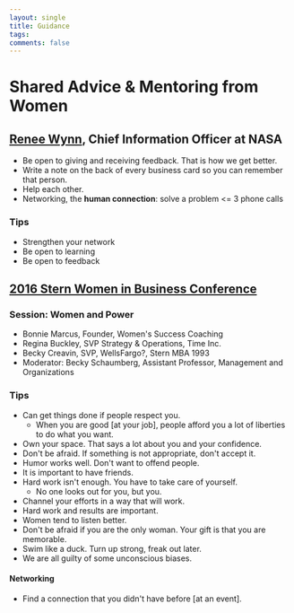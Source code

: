 ```yaml
---
layout: single
title: Guidance
tags: 
comments: false
---
```


# Shared Advice & Mentoring from Women

## [Renee Wynn](https://www.linkedin.com/in/renee-wynn-8935a24/), Chief Information Officer at NASA
- Be open to giving and receiving feedback.  That is how we get better.
- Write a note on the back of every business card so you can remember that person.
- Help each other.  
- Networking, the **human connection**:  solve a problem <= 3 phone calls

### Tips
- Strengthen your network
- Be open to learning
- Be open to feedback

## [2016 Stern Women in Business Conference](https://nyustern.campusgroups.com/swib/rsvp_boot?id=298967)
### Session: Women and Power
- Bonnie Marcus, Founder, Women's Success Coaching
- Regina Buckley, SVP Strategy & Operations, Time Inc.
- Becky Creavin, SVP, WellsFargo?, Stern MBA 1993
- Moderator: Becky Schaumberg, Assistant Professor, Management and Organizations

### Tips
- Can get things done if people respect you.
  - When you are good [at your job], people afford you a lot of liberties to do what you want.
- Own your space.  That says a lot about you and your confidence.
- Don't be afraid.  If something is not appropriate, don't accept it.
- Humor works well.  Don't want to offend people.
- It is important to have friends.
- Hard work isn't enough. You have to take care of yourself.
  - No one looks out for you, but you.
- Channel your efforts in a way that will work.
- Hard work and results are important.
- Women tend to listen better.
- Don't be afraid if you are the only woman.  Your gift is that you are memorable.
- Swim like a duck.  Turn up strong, freak out later.  
- We are all guilty of some unconscious biases.  

#### Networking
- Find a connection that you didn't have before [at an event].

